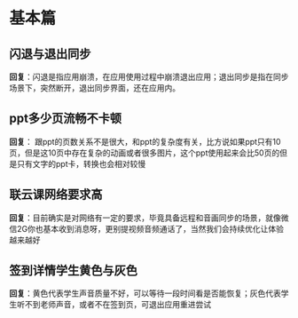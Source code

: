 
# 基本篇
## 闪退与退出同步
**回复**：闪退是指应用崩溃，在应用使用过程中崩溃退出应用；退出同步是指在同步场景下，突然断开，退出同步界面，还在应用内。

## ppt多少页流畅不卡顿
**回复**： 跟ppt的页数关系不是很大，和ppt的复杂度有关，比方说如果ppt只有10页，但是这10页中存在复杂的动画或者很多图片，这个ppt使用起来会比50页的但是只有文字的ppt卡，转换也会相对较慢

## 联云课网络要求高
**回复**：目前确实是对网络有一定的要求，毕竟具备远程和音画同步的场景，就像微信2G你也基本收到消息呀，更别提视频音频通话了，当然我们会持续优化让体验越来越好

## 签到详情学生黄色与灰色
**回复**：黄色代表学生声音质量不好，可以等待一段时间看是否能恢复；灰色代表学生听不到老师声音，或者不在签到页，可退出应用重进尝试
